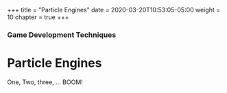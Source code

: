 +++
title = "Particle Engines"
date = 2020-03-20T10:53:05-05:00
weight = 10
chapter = true
+++

### Game Development Techniques

# Particle Engines

One, Two, three, ... BOOM!